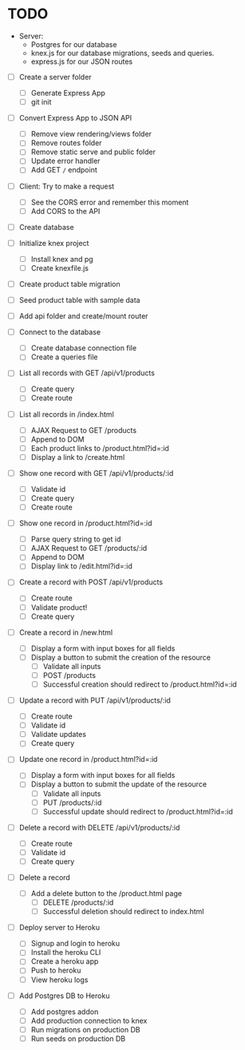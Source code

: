 # TODO

- Server:
  - Postgres for our database
  - knex.js for our database migrations, seeds and queries.
  - express.js for our JSON routes
- [ ] Create a server folder
  - [ ] Generate Express App
  - [ ] git init
- [ ] Convert Express App to JSON API
  - [ ] Remove view rendering/views folder
  - [ ] Remove routes folder
  - [ ] Remove static serve and public folder
  - [ ] Update error handler
  - [ ] Add GET `/` endpoint
- [ ] Client: Try to make a request
  - [ ] See the CORS error and remember this moment
  - [ ] Add CORS to the API
- [ ] Create database
- [ ] Initialize knex project
  - [ ] Install knex and pg
  - [ ] Create knexfile.js
- [ ] Create product table migration
- [ ] Seed product table with sample data
- [ ] Add api folder and create/mount router
- [ ] Connect to the database
  - [ ] Create database connection file
  - [ ] Create a queries file
- [ ] List all records with GET /api/v1/products

  - [ ] Create query
  - [ ] Create route

- [ ] List all records in /index.html
  - [ ] AJAX Request to GET /products
  - [ ] Append to DOM
  - [ ] Each product links to /product.html?id=:id
  - [ ] Display a link to /create.html
- [ ] Show one record with GET /api/v1/products/:id
  - [ ] Validate id
  - [ ] Create query
  - [ ] Create route
- [ ] Show one record in /product.html?id=:id
  - [ ] Parse query string to get id
  - [ ] AJAX Request to GET /products/:id
  - [ ] Append to DOM
  - [ ] Display link to /edit.html?id=:id
- [ ] Create a record with POST /api/v1/products
  - [ ] Create route
  - [ ] Validate product!
  - [ ] Create query
- [ ] Create a record in /new.html
  - [ ] Display a form with input boxes for all fields
  - [ ] Display a button to submit the creation of the resource
    - [ ] Validate all inputs
    - [ ] POST /products
    - [ ] Successful creation should redirect to /product.html?id=:id
- [ ] Update a record with PUT /api/v1/products/:id
  - [ ] Create route
  - [ ] Validate id
  - [ ] Validate updates
  - [ ] Create query
- [ ] Update one record in /product.html?id=:id
  - [ ] Display a form with input boxes for all fields
  - [ ] Display a button to submit the update of the resource
    - [ ] Validate all inputs
    - [ ] PUT /products/:id
    - [ ] Successful update should redirect to /product.html?id=:id
- [ ] Delete a record with DELETE /api/v1/products/:id
  - [ ] Create route
  - [ ] Validate id
  - [ ] Create query
- [ ] Delete a record
  - [ ] Add a delete button to the /product.html page
    - [ ] DELETE /products/:id
    - [ ] Successful deletion should redirect to index.html
- [ ] Deploy server to Heroku
  - [ ] Signup and login to heroku
  - [ ] Install the heroku CLI
  - [ ] Create a heroku app
  - [ ] Push to heroku
  - [ ] View heroku logs
- [ ] Add Postgres DB to Heroku
  - [ ] Add postgres addon
  - [ ] Add production connection to knex
  - [ ] Run migrations on production DB
  - [ ] Run seeds on production DB
